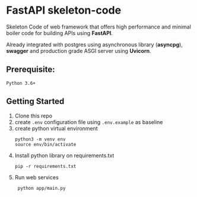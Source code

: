 # FastAPI skeleton-code
Skeleton Code of web framework that offers high performance and minimal boiler code for building APIs using **FastAPI**. 

Already integrated with postgres using asynchronous library (**asyncpg**), **swagger** and production grade ASGI server using **Uvicorn**.

## Prerequisite:
`Python 3.6+`

## Getting Started
1. Clone this repo
2. create `.env` configuration file using `.env.example` as baseline
3. create python virtual environment
    ```
    python3 -m venv env
    source env/bin/activate
    ```
4. Install python library on requirements.txt 
   ```
   pip -r requirements.txt
   ```
5. Run web services
   ```
    python app/main.py
   ```
